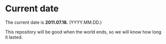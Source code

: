 # Current date

The current date is **2011.07.18.** (YYYY.MM.DD.)

This repository will be good when the world ends, so we will know how long it lasted.